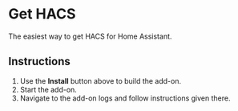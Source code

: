 # Get HACS

The easiest way to get HACS for Home Assistant.

## Instructions

1. Use the **Install** button above to build the add-on.
2. Start the add-on.
3. Navigate to the add-on logs and follow instructions given there.
